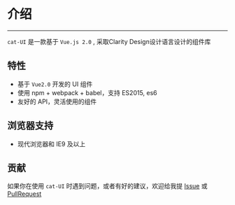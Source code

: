 # 介绍

----

`cat-UI` 是一款基于 `Vue.js 2.0` , 采取Clarity Design设计语言设计的组件库

## 特性

- 基于 `Vue2.0` 开发的 UI 组件
- 使用 npm + webpack + babel，支持 ES2015, es6
- 友好的 API，灵活使用的组件

## 浏览器支持

- 现代浏览器和 IE9 及以上


## 贡献

如果你在使用 `cat-UI` 时遇到问题，或者有好的建议，欢迎给我提 [Issue](https://github.com/xyxiao001/catUI/issues) 或 [PullRequest](https://github.com/xyxiao001/catUI/pulls)
